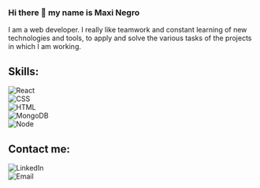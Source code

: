 ### Hi there 👋 my name is Maxi Negro
I am a web developer.
I really like teamwork and constant learning of new technologies and tools, to apply and solve the various tasks of the projects in which I am working.

## Skills:
![React](https://img.shields.io/badge/React-blue)</br>
![CSS](https://img.shields.io/badge/CSS-red)</br>
![HTML](https://img.shields.io/badge/HTML-yellow)</br>
![MongoDB](https://img.shields.io/badge/MongoDb-006e00)</br>
![Node](https://img.shields.io/badge/Node-191919)</br>

## Contact me:
![LinkedIn](https://img.shields.io/static/v1?label=LinkedIn&message=www.linkedin.com/in/maximilianonegro&color=blue)<br>
![Email](https://img.shields.io/static/v1?label=Email&message=maximilianonegro22@gmail.com&color=red)<br>
